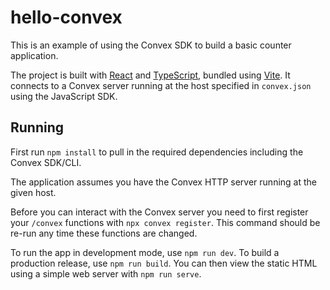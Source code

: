 # hello-convex

This is an example of using the Convex SDK to build a basic counter application.

The project is built with [React](https://reactjs.org/) and
[TypeScript](https://www.typescriptlang.org/), bundled using
[Vite](https://vitejs.dev/). It connects to a Convex server running at the host
specified in `convex.json` using the JavaScript SDK.

## Running

First run `npm install` to pull in the required dependencies including the
Convex SDK/CLI.

The application assumes you have the Convex HTTP server running at the given
host.

Before you can interact with the Convex server you need to first register your
`/convex` functions with `npx convex register`. This command should be re-run
any time these functions are changed.

To run the app in development mode, use `npm run dev`. To build a production
release, use `npm run build`. You can then view the static HTML using a simple
web server with `npm run serve`.
